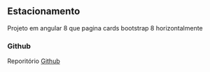 ## Estacionamento

Projeto em angular 8 que pagina cards bootstrap 8 horizontalmente

### Github

Reporitório [Github](https://github.com/andrelsouto/exe-paginacao-horizontal)
